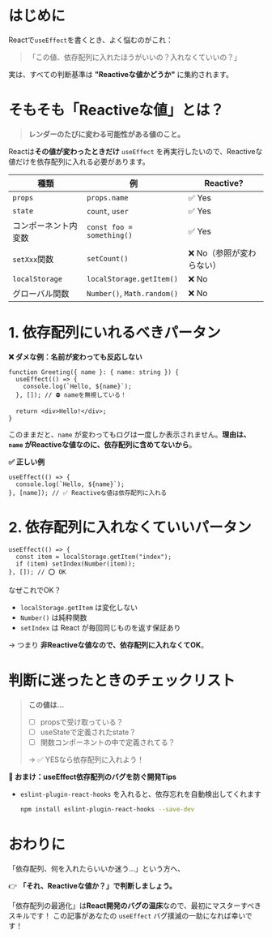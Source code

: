 # はじめに

Reactで`useEffect`を書くとき、よく悩むのがこれ：

> 「この値、依存配列に入れたほうがいいの？入れなくていいの？」

実は、すべての判断基準は **"Reactiveな値かどうか"** に集約されます。

# そもそも「Reactiveな値」とは？

> **レンダーのたびに変わる可能性がある値のこと。**

Reactは**その値が変わったときだけ** `useEffect` を再実行したいので、Reactiveな値だけを依存配列に入れる必要があります。

| 種類             | 例                           | Reactive?            |
| -------------- | --------------------------- | -------------------- |
| `props`        | `props.name`                | ✅ Yes                |
| `state`        | `count`, `user`             | ✅ Yes                |
| コンポーネント内変数     | `const foo = something()`   | ✅ Yes                |
| `setXxx`関数     | `setCount()`                | ❌ No（参照が変わらない） |
| `localStorage` | `localStorage.getItem()`    | ❌ No                 |
| グローバル関数        | `Number()`, `Math.random()` | ❌ No                 |

# 1. 依存配列にいれるべきパータン

**❌ ダメな例：名前が変わっても反応しない**

```tsx
function Greeting({ name }: { name: string }) {
  useEffect(() => {
    console.log(`Hello, ${name}`);
  }, []); // ⛔ nameを無視している！

  return <div>Hello!</div>;
}
```

このままだと、`name` が変わってもログは一度しか表示されません。**理由は、`name` がReactiveな値なのに、依存配列に含めてないから**。

**✅ 正しい例**

```tsx
useEffect(() => {
  console.log(`Hello, ${name}`);
}, [name]); // ✅ Reactiveな値は依存配列に入れる
```

# 2. 依存配列に入れなくていいパータン

```tsx
useEffect(() => {
  const item = localStorage.getItem("index");
  if (item) setIndex(Number(item));
}, []); // ⭕ OK
```

なぜこれでOK？

* `localStorage.getItem` は変化しない
* `Number()` は純粋関数
* `setIndex` は React が毎回同じものを返す保証あり

→ つまり **非Reactiveな値なので、依存配列に入れなくてOK**。

# 判断に迷ったときのチェックリスト

> **この値は…**
>
> * [ ] propsで受け取っている？
> * [ ] useStateで定義されたstate？
> * [ ] 関数コンポーネントの中で定義されてる？
>
> → ✅ YESなら依存配列に入れよう！

**🎁 おまけ：useEffect依存配列のバグを防ぐ開発Tips**

* `eslint-plugin-react-hooks` を入れると、依存忘れを自動検出してくれます

  ```bash
  npm install eslint-plugin-react-hooks --save-dev
  ```

# おわりに

「依存配列、何を入れたらいいか迷う…」という方へ、

👉 **「それ、Reactiveな値か？」で判断しましょう。**

「依存配列の最適化」は**React開発のバグの温床**なので、最初にマスターすべきスキルです！
この記事があなたの `useEffect` バグ撲滅の一助になれば幸いです！
